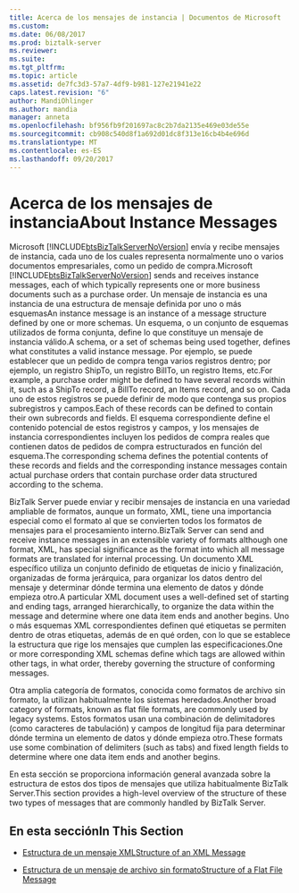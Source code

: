 ```yaml
---
title: Acerca de los mensajes de instancia | Documentos de Microsoft
ms.custom: 
ms.date: 06/08/2017
ms.prod: biztalk-server
ms.reviewer: 
ms.suite: 
ms.tgt_pltfrm: 
ms.topic: article
ms.assetid: de7fc3d3-57a7-4df9-b981-127e21941e22
caps.latest.revision: "6"
author: MandiOhlinger
ms.author: mandia
manager: anneta
ms.openlocfilehash: bf956fb9f201697ac8c2b7da2135e469e03de55e
ms.sourcegitcommit: cb908c540d8f1a692d01dc8f313e16cb4b4e696d
ms.translationtype: MT
ms.contentlocale: es-ES
ms.lasthandoff: 09/20/2017
---
```

# <a name="about-instance-messages"></a><span data-ttu-id="35e5a-102">Acerca de los mensajes de instancia</span><span class="sxs-lookup"><span data-stu-id="35e5a-102">About Instance Messages</span></span>
<span data-ttu-id="35e5a-103">Microsoft [!INCLUDE[btsBizTalkServerNoVersion](../includes/btsbiztalkservernoversion-md.md)] envía y recibe mensajes de instancia, cada uno de los cuales representa normalmente uno o varios documentos empresariales, como un pedido de compra.</span><span class="sxs-lookup"><span data-stu-id="35e5a-103">Microsoft [!INCLUDE[btsBizTalkServerNoVersion](../includes/btsbiztalkservernoversion-md.md)] sends and receives instance messages, each of which typically represents one or more business documents such as a purchase order.</span></span> <span data-ttu-id="35e5a-104">Un mensaje de instancia es una instancia de una estructura de mensaje definida por uno o más esquemas</span><span class="sxs-lookup"><span data-stu-id="35e5a-104">An instance message is an instance of a message structure defined by one or more schemas.</span></span> <span data-ttu-id="35e5a-105">Un esquema, o un conjunto de esquemas utilizados de forma conjunta, define lo que constituye un mensaje de instancia válido.</span><span class="sxs-lookup"><span data-stu-id="35e5a-105">A schema, or a set of schemas being used together, defines what constitutes a valid instance message.</span></span> <span data-ttu-id="35e5a-106">Por ejemplo, se puede establecer que un pedido de compra tenga varios registros dentro; por ejemplo, un registro ShipTo, un registro BillTo, un registro Items, etc.</span><span class="sxs-lookup"><span data-stu-id="35e5a-106">For example, a purchase order might be defined to have several records within it, such as a ShipTo record, a BillTo record, an Items record, and so on.</span></span> <span data-ttu-id="35e5a-107">Cada uno de estos registros se puede definir de modo que contenga sus propios subregistros y campos.</span><span class="sxs-lookup"><span data-stu-id="35e5a-107">Each of these records can be defined to contain their own subrecords and fields.</span></span> <span data-ttu-id="35e5a-108">El esquema correspondiente define el contenido potencial de estos registros y campos, y los mensajes de instancia correspondientes incluyen los pedidos de compra reales que contienen datos de pedidos de compra estructurados en función del esquema.</span><span class="sxs-lookup"><span data-stu-id="35e5a-108">The corresponding schema defines the potential contents of these records and fields and the corresponding instance messages contain actual purchase orders that contain purchase order data structured according to the schema.</span></span>  
  
 <span data-ttu-id="35e5a-109">BizTalk Server puede enviar y recibir mensajes de instancia en una variedad ampliable de formatos, aunque un formato, XML, tiene una importancia especial como el formato al que se convierten todos los formatos de mensajes para el procesamiento interno.</span><span class="sxs-lookup"><span data-stu-id="35e5a-109">BizTalk Server can send and receive instance messages in an extensible variety of formats although one format, XML, has special significance as the format into which all message formats are translated for internal processing.</span></span> <span data-ttu-id="35e5a-110">Un documento XML específico utiliza un conjunto definido de etiquetas de inicio y finalización, organizadas de forma jerárquica, para organizar los datos dentro del mensaje y determinar dónde termina una elemento de datos y dónde empieza otro.</span><span class="sxs-lookup"><span data-stu-id="35e5a-110">A particular XML document uses a well-defined set of starting and ending tags, arranged hierarchically, to organize the data within the message and determine where one data item ends and another begins.</span></span> <span data-ttu-id="35e5a-111">Uno o más esquemas XML correspondientes definen qué etiquetas se permiten dentro de otras etiquetas, además de en qué orden, con lo que se establece la estructura que rige los mensajes que cumplen las especificaciones.</span><span class="sxs-lookup"><span data-stu-id="35e5a-111">One or more corresponding XML schemas define which tags are allowed within other tags, in what order, thereby governing the structure of conforming messages.</span></span>  
  
 <span data-ttu-id="35e5a-112">Otra amplia categoría de formatos, conocida como formatos de archivo sin formato, la utilizan habitualmente los sistemas heredados.</span><span class="sxs-lookup"><span data-stu-id="35e5a-112">Another broad category of formats, known as flat file formats, are commonly used by legacy systems.</span></span> <span data-ttu-id="35e5a-113">Estos formatos usan una combinación de delimitadores (como caracteres de tabulación) y campos de longitud fija para determinar dónde termina un elemento de datos y dónde empieza otro.</span><span class="sxs-lookup"><span data-stu-id="35e5a-113">These formats use some combination of delimiters (such as tabs) and fixed length fields to determine where one data item ends and another begins.</span></span>  
  
 <span data-ttu-id="35e5a-114">En esta sección se proporciona información general avanzada sobre la estructura de estos dos tipos de mensajes que utiliza habitualmente BizTalk Server.</span><span class="sxs-lookup"><span data-stu-id="35e5a-114">This section provides a high-level overview of the structure of these two types of messages that are commonly handled by BizTalk Server.</span></span>  
  
## <a name="in-this-section"></a><span data-ttu-id="35e5a-115">En esta sección</span><span class="sxs-lookup"><span data-stu-id="35e5a-115">In This Section</span></span>  
  
-   [<span data-ttu-id="35e5a-116">Estructura de un mensaje XML</span><span class="sxs-lookup"><span data-stu-id="35e5a-116">Structure of an XML Message</span></span>](../core/structure-of-an-xml-message.md)  
  
-   [<span data-ttu-id="35e5a-117">Estructura de un mensaje de archivo sin formato</span><span class="sxs-lookup"><span data-stu-id="35e5a-117">Structure of a Flat File Message</span></span>](../core/structure-of-a-flat-file-message.md)